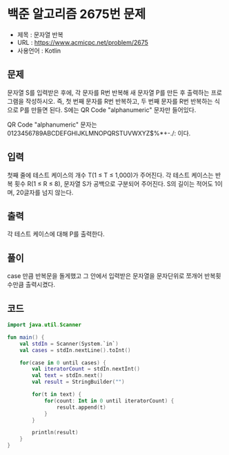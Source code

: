 # 백준 알고리즘 2675번 문제
* 제목 : 문자열 반복
* URL : https://www.acmicpc.net/problem/2675  
* 사용언어 : Kotlin

## 문제  
문자열 S를 입력받은 후에, 각 문자를 R번 반복해 새 문자열 P를 만든 후 출력하는 프로그램을 작성하시오. 즉, 첫 번째 문자를 R번 반복하고, 두 번째 문자를 R번 반복하는 식으로 P를 만들면 된다. S에는 QR Code "alphanumeric" 문자만 들어있다.

QR Code "alphanumeric" 문자는 0123456789ABCDEFGHIJKLMNOPQRSTUVWXYZ\$%*+-./: 이다.

## 입력
첫째 줄에 테스트 케이스의 개수 T(1 ≤ T ≤ 1,000)가 주어진다. 각 테스트 케이스는 반복 횟수 R(1 ≤ R ≤ 8), 문자열 S가 공백으로 구분되어 주어진다. S의 길이는 적어도 1이며, 20글자를 넘지 않는다. 

## 출력
각 테스트 케이스에 대해 P를 출력한다.

## 풀이
case 만큼 반복문을 돌게했고 그 안에서 입력받은 문자열을 문자단위로 쪼개어 반복횟수만큼 출력시켰다.

## 코드 
```kotlin
import java.util.Scanner

fun main() {
    val stdIn = Scanner(System.`in`)
    val cases = stdIn.nextLine().toInt()

    for(case in 0 until cases) {
        val iteratorCount = stdIn.nextInt()
        val text = stdIn.next()
        val result = StringBuilder("")

        for(t in text) {
            for(count: Int in 0 until iteratorCount) {
                result.append(t)
            }
        }

        println(result)
    }
}
```